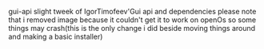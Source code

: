 gui-api
slight tweek of IgorTimofeev'Gui api and dependencies
please note that i removed image because it couldn't get it to work on openOs so some things may crash(this is the only change i did beside moving things around and making a basic installer)
